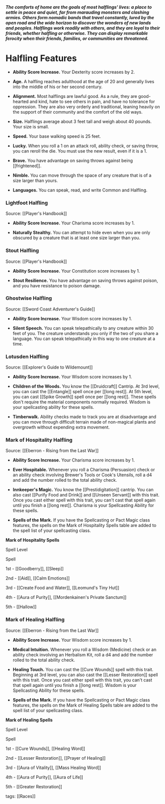 _**The comforts of home are the goals of most halflings' lives: a place to settle in peace and quiet, far from marauding monsters and clashing armies. Others form nomadic bands that travel constantly, lured by the open road and the wide horizon to discover the wonders of new lands and peoples. Halflings work readily with others, and they are loyal to their friends, whether halfling or otherwise. They can display remarkable ferocity when their friends, families, or communities are threatened.**_

# Halfling Features

-   **Ability Score Increase.** Your Dexterity score increases by 2.

-   **Age.** A halfling reaches adulthood at the age of 20 and generally lives into the middle of his or her second century.

-   **Alignment.** Most halflings are lawful good. As a rule, they are good-hearted and kind, hate to see others in pain, and have no tolerance for oppression. They are also very orderly and traditional, leaning heavily on the support of their community and the comfort of the old ways.

-   **Size.** Halflings average about 3 feet tall and weigh about 40 pounds. Your size is small.

-   **Speed.** Your base walking speed is 25 feet.

-   **Lucky.** When you roll a 1 on an attack roll, ability check, or saving throw, you can reroll the die. You must use the new result, even if it is a 1.

-   **Brave.** You have advantage on saving throws against being [[frightened]].

-   **Nimble.** You can move through the space of any creature that is of a size larger than yours.

-   **Languages.** You can speak, read, and write Common and Halfling.

### Lightfoot Halfling

Source: [[Player's Handbook]]

-   **Ability Score Increase.** Your Charisma score increases by 1.

-   **Naturally Stealthy.** You can attempt to hide even when you are only obscured by a creature that is at least one size larger than you.

### Stout Halfling

Source: [[Player's Handbook]]

-   **Ability Score Increase.** Your Constitution score increases by 1.

-   **Stout Resilience.** You have advantage on saving throws against poison, and you have resistance to poison damage.

### Ghostwise Halfling

Source: [[Sword Coast Adventurer's Guide]]

-   **Ability Score Increase.** Your Wisdom score increases by 1.

-   **Silent Speech.** You can speak telepathically to any creature within 30 feet of you. The creature understands you only if the two of you share a language. You can speak telepathically in this way to one creature at a time.

### Lotusden Halfling

Source: [[Explorer's Guide to Wildemount]]

-   **Ability Score Increase.** Your Wisdom score increases by 1.

-   **Children of the Woods.** You know the [[Druidcraft]] Cantrip. At 3rd level, you can cast the [[Entangle]] spell once per [[long rest]]. At 5th level, you can cast [[Spike Growth]] spell once per [[long rest]]. These spells don't require the material components normally required. Wisdom is your spellcasting ability for these spells.

-   **Timberwalk.** Ability checks made to track you are at disadvantage and you can move through difficult terrain made of non-magical plants and overgrowth without expending extra movement.

### Mark of Hospitality Halfling

Source: [[Eberron - Rising from the Last War]]

-   **Ability Score Increase.** Your Charisma score increases by 1.

-   **Ever Hospitable.** Whenever you roll a Charisma (Persuasion) check or an ability check involving Brewer's Tools or Cook's Utensils, roll a d4 and add the number rolled to the total ability check.

-   **Innkeeper's Magic.** You know the [[Prestidigitation]] cantrip. You can also cast [[Purify Food and Drink]] and [[Unseen Servant]] with this trait. Once you cast either spell with this trait, you can't cast that spell again until you finish a [[long rest]]. Charisma is your Spellcasting Ability for these spells.

-   **Spells of the Mark.** If you have the Spellcasting or Pact Magic class features, the spells on the Mark of Hospitality Spells table are added to the spell list of your spellcasting class.

**Mark of Hospitality Spells**

Spell Level

Spell

1st - [[Goodberry]], [[Sleep]]

2nd - [[Aid]], [[Calm Emotions]]

3rd - [[Create Food and Water]], [[Leomund's Tiny Hut]]

4th - [[Aura of Purity]], [[Mordenkainen's Private Sanctum]]

5th - [[Hallow]]

### Mark of Healing Halfling

Source: [[Eberron - Rising from the Last War]]

-   **Ability Score Increase.** Your Wisdom score increases by 1.

-   **Medical Intuition.** Whenever you roll a Wisdom (Medicine) check or an ability check involving an Herbalism Kit, roll a d4 and add the number rolled to the total ability check.

-   **Healing Touch.** You can cast the [[Cure Wounds]] spell with this trait. Beginning at 3rd level, you can also cast the [[Lesser Restoration]] spell with this trait. Once you cast either spell with this trait, you can't cast that spell again until you finish a [[long rest]]. Wisdom is your Spellcasting Ability for these spells.

-   **Spells of the Mark.** If you have the Spellcasting or Pact Magic class features, the spells on the Mark of Healing Spells table are added to the spell list of your spellcasting class.

**Mark of Healing Spells**

Spell Level

Spell

1st - [[Cure Wounds]], [[Healing Word]]

2nd - [[Lesser Restoration]], [[Prayer of Healing]]

3rd - [[Aura of Vitality]], [[Mass Healing Word]]

4th - [[Aura of Purity]], [[Aura of Life]]

5th - [[Greater Restoration]]


tags: [[Races]]